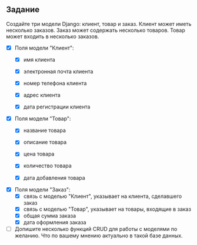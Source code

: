## Задание

Создайте три модели Django: клиент, товар и заказ. Клиент
может иметь несколько заказов. Заказ может содержать
несколько товаров. Товар может входить в несколько
заказов.


- [x] Поля модели "Клиент":
    - [x] имя клиента
    - [x] электронная почта клиента
    - [x] номер телефона клиента
    - [x] адрес клиента
    - [x] дата регистрации клиента


- [x] Поля модели "Товар":
  - [x]   название товара
  - [x]   описание товара
  - [x]   цена товара
  - [x]   количество товара
  - [x]   дата добавления товара


- [x] Поля модели "Заказ":
  - [x] связь с моделью "Клиент", указывает на клиента, сделавшего заказ
  - [x] связь с моделью "Товар", указывает на товары, входящие в заказ
  - [x] общая сумма заказа
  - [x] дата оформления заказа

- [ ] Допишите несколько функций CRUD для работы с
моделями по желанию. Что по вашему мнению актуально в
такой базе данных.